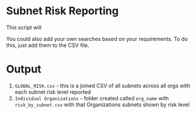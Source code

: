 # Subnet Risk Reporting

This script will 

You could also add your own searches based on your requirements. To do this, just add them to the CSV file. 

# Output

1. `GLOBAL_RISK.csv` - this is a joined CSV of all subnets across all orgs with each subnet risk level reported
2. `Individual Organizations` - folder created called `org_name` with `risk_by_subnet.csv` with that Organizations subnets shown by risk level
